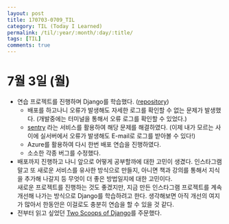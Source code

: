 ```yaml
---
layout: post
title: 170703-0709_TIL
category: TIL (Today I Learned)
permalink: /til/:year/:month/:day/:title/
tags: [TIL]
comments: true
---
```


# 7월 3일 (월)
- 연습 프로젝트를 진행하며 Django를 학습했다. ([repository](https://github.com/wayhome25/Instagram))
  - 배포를 하고나니 오류가 발생해도 자세한 로그를 확인할 수 없는 문제가 발생했다. (개발중에는 터미널을 통해서 오류 로그를 확인할 수 있었다.)
  - [sentry](https://sentry.io) 라는 서비스를 활용하여 해당 문제를 해결하였다. (이제 내가 모르는 사이에 실서버에서 오류가 발생해도 E-mail로 로그를 받아볼 수 있다!)
  - Azure를 활용하여 다시 한번 배포 연습을 진행하였다.
  - 소소한 각종 버그를 수정했다.
- 배포까지 진행하고 나니 앞으로 어떻게 공부할까에 대한 고민이 생겼다. 인스타그램 말고 또 새로운 서비스를 유사한 방식으로 만들지, 아니면 책과 강의를 통해서 지식을 추가해 나갈지 등 무엇이 더 좋은 방법일지에 대한 고민이다.      
새로운 프로젝트를 진행하는 것도 좋겠지만, 지금 만든 인스타그램 프로젝트를 계속 개선해 나가는 방식으로 Django를 학습하려고 한다. 생각해보면 아직 개선의 여지가 많아서 한동안은 이걸로도 충분히 연습을 할 수 있을 것 같다.
- 전부터 읽고 싶었던 [Two Scoops of Django](http://www.aladin.co.kr/shop/wproduct.aspx?ItemId=88857020)를 주문했다.
